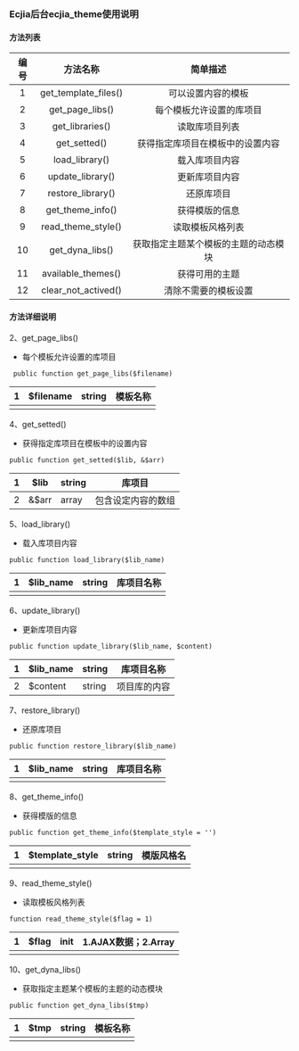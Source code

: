 ### Ecjia后台ecjia_theme使用说明

#### 方法列表

| 编号 |       方法名称       |               简单描述               |
| :--: | :------------------: | :----------------------------------: |
|  1   | get_template_files() |          可以设置内容的模板          |
|  2   |   get_page_libs()    |       每个模板允许设置的库项目       |
|  3   |   get_libraries()    |            读取库项目列表            |
|  4   |     get_setted()     |   获得指定库项目在模板中的设置内容   |
|  5   |    load_library()    |            载入库项目内容            |
|  6   |   update_library()   |            更新库项目内容            |
|  7   |  restore_library()   |              还原库项目              |
|  8   |   get_theme_info()   |            获得模版的信息            |
|  9   |  read_theme_style()  |           读取模板风格列表           |
|  10  |   get_dyna_libs()    | 获取指定主题某个模板的主题的动态模块 |
|  11  |  available_themes()  |            获得可用的主题            |
|  12  | clear_not_actived()  |         清除不需要的模板设置         |

#### 方法详细说明

2、get_page_libs()

- 每个模板允许设置的库项目

```
 public function get_page_libs($filename)
```

| 1    | $filename | string | 模板名称 |
| ---- | --------- | ------ | -------- |
|      |           |        |          |

4、get_setted()

- 获得指定库项目在模板中的设置内容

```
public function get_setted($lib, &$arr)
```

| 1    | $lib  | string | 库项目             |
| ---- | ----- | ------ | ------------------ |
| 2    | &$arr | array  | 包含设定内容的数组 |

5、load_library()

- 载入库项目内容

```
public function load_library($lib_name)
```

| 1    | $lib_name | string | 库项目名称 |
| ---- | --------- | ------ | ---------- |
|      |           |        |            |

6、update_library()

- 更新库项目内容

```
public function update_library($lib_name, $content)
```

| 1    | $lib_name | string | 库项目名称   |
| ---- | --------- | ------ | ------------ |
| 2    | $content  | string | 项目库的内容 |

7、restore_library()

- 还原库项目

```
public function restore_library($lib_name)
```

| 1    | $lib_name | string | 库项目名称 |
| ---- | --------- | ------ | ---------- |
|      |           |        |            |

8、get_theme_info()

- 获得模版的信息

```
public function get_theme_info($template_style = '')
```

| 1    | $template_style | string | 模版风格名 |
| ---- | --------------- | ------ | ---------- |
|      |                 |        |            |

9、read_theme_style()

- 读取模板风格列表

```
function read_theme_style($flag = 1)
```

| 1    | $flag | init | 1.AJAX数据；2.Array |
| ---- | ----- | ---- | ------------------- |
|      |       |      |                     |

10、get_dyna_libs()

- 获取指定主题某个模板的主题的动态模块

```
public function get_dyna_libs($tmp)
```

| 1    | $tmp | string | 模板名称 |
| ---- | ---- | ------ | -------- |
|      |      |        |          |